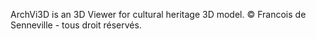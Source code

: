 ArchVi3D is an 3D Viewer for cultural heritage 3D model.
© Francois de Senneville - tous droit réservés.
